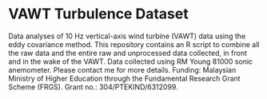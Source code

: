 # VAWT Turbulence Dataset
Data analyses of 10 Hz vertical-axis wind turbine (VAWT) data using the eddy covariance method. This repository contains an R script to combine all the raw data and the entire raw and unprocessed data collected, in front and in the wake of the VAWT. Data collected using RM Young 81000 sonic anemometer. Please contact me for more details.
Funding: Malaysian Ministry of Higher Education through the Fundamental Research Grant Scheme (FRGS). Grant no.: 304/PTEKIND/6312099.
